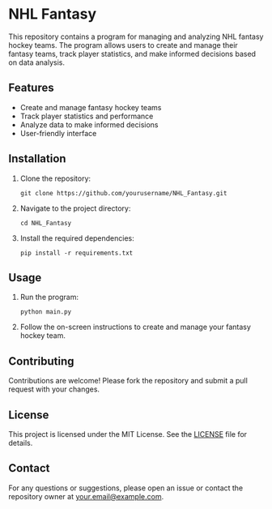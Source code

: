 # NHL Fantasy

This repository contains a program for managing and analyzing NHL fantasy hockey teams. The program allows users to create and manage their fantasy teams, track player statistics, and make informed decisions based on data analysis.

## Features

- Create and manage fantasy hockey teams
- Track player statistics and performance
- Analyze data to make informed decisions
- User-friendly interface

## Installation

1. Clone the repository:
    ```
    git clone https://github.com/yourusername/NHL_Fantasy.git
    ```
2. Navigate to the project directory:
    ```
    cd NHL_Fantasy
    ```
3. Install the required dependencies:
    ```
    pip install -r requirements.txt
    ```

## Usage

1. Run the program:
    ```
    python main.py
    ```
2. Follow the on-screen instructions to create and manage your fantasy hockey team.

## Contributing

Contributions are welcome! Please fork the repository and submit a pull request with your changes.

## License

This project is licensed under the MIT License. See the [LICENSE](LICENSE) file for details.

## Contact

For any questions or suggestions, please open an issue or contact the repository owner at your.email@example.com.